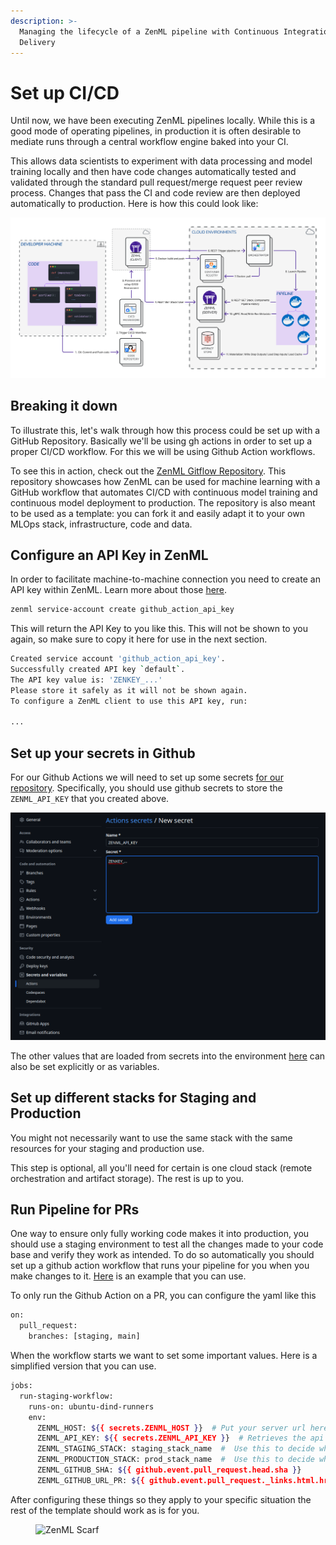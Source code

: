 ```yaml
---
description: >-
  Managing the lifecycle of a ZenML pipeline with Continuous Integration and
  Delivery
---
```


# Set up CI/CD

Until now, we have been executing ZenML pipelines locally. While this is a good mode of operating pipelines, in
production it is often desirable to mediate runs through a central workflow engine baked into your CI.

This allows data scientists to experiment with data processing and model training locally and then have code changes
automatically tested and validated through the standard pull request/merge request peer review process. Changes that
pass the CI and code review are then deployed automatically to production. Here is how this could look like:

![Pipeline being run on staging/production stack through ci/cd](../../.gitbook/assets/ci-cd-overall.png)

## Breaking it down

To illustrate this, let's walk through how this process could be set up with
a GitHub Repository. Basically we'll be using gh actions in order to set up
a proper CI/CD workflow. For this we will be using Github Action workflows.

To see this in action, check out the [ZenML Gitflow Repository](https://github.com/zenml-io/zenml-gitflow/). This
repository showcases how ZenML can be used for machine learning with a GitHub workflow that automates CI/CD with
continuous model training and continuous model deployment to production. The repository is also meant to be used as a
template: you can fork it and easily adapt it to your own MLOps stack, infrastructure, code and data.

## Configure an API Key in ZenML

In order to facilitate machine-to-machine connection you need to create an API key within ZenML. Learn more about those
[here](https://docs.zenml.io/how-to/connecting-to-zenml/connect-with-a-service-account).

```bash
zenml service-account create github_action_api_key
```

This will return the API Key to you like this. This will not be shown to you again, so make sure to copy it here for
use in the next section.

```bash
Created service account 'github_action_api_key'.
Successfully created API key `default`.
The API key value is: 'ZENKEY_...'
Please store it safely as it will not be shown again.
To configure a ZenML client to use this API key, run:

...
```

## Set up your secrets in Github

For our Github Actions we will need to set up some secrets [for our repository](https://docs.github.com/en/actions/security-guides/using-secrets-in-github-actions#creating-secrets-for-a-repository). 
Specifically, you should use github secrets to store the `ZENML_API_KEY` that you created above.

![create_gh_secret.png](../../.gitbook/assets/create_gh_secret.png)

The other values that are loaded from secrets into the environment [here](https://github.com/zenml-io/zenml-gitflow/blob/main/.github/workflows/pr.yaml#L14-L23)
can also be set explicitly or as variables.

## Set up different stacks for Staging and Production

You might not necessarily want to use the same stack with the same resources for your staging and production use. 

This step is optional, all you'll need for certain is one cloud stack (remote orchestration and artifact storage). The
rest is up to you.

## Run Pipeline for PRs

One way to ensure only fully working code makes it into production, you should use a staging environment to test all
the changes made to your code base and verify they work as intended. To do so automatically you should set up a
github action workflow that runs your pipeline for you when you make changes to it. 
[Here](https://github.com/zenml-io/zenml-gitflow/blob/main/.github/workflows/pr.yaml) is an example that you can use.

To only run the Github Action on a PR, you can configure the yaml like this 
```bash
on:
  pull_request:
    branches: [staging, main]
```

When the workflow starts we want to set some important values. Here is a simplified version that you can use.
```bash
jobs:
  run-staging-workflow:
    runs-on: ubuntu-dind-runners
    env:
      ZENML_HOST: ${{ secrets.ZENML_HOST }}  # Put your server url here
      ZENML_API_KEY: ${{ secrets.ZENML_API_KEY }}  # Retrieves the api key for use  
      ZENML_STAGING_STACK: staging_stack_name  #  Use this to decide which stack is used for staging
      ZENML_PRODUCTION_STACK: prod_stack_name  #  Use this to decide which stack is used for staging
      ZENML_GITHUB_SHA: ${{ github.event.pull_request.head.sha }}
      ZENML_GITHUB_URL_PR: ${{ github.event.pull_request._links.html.href }}
```

After configuring these things so they apply to your specific situation the rest of the template should work as is for 
you.

<figure><img src="https://static.scarf.sh/a.png?x-pxid=f0b4f458-0a54-4fcd-aa95-d5ee424815bc" alt="ZenML Scarf"><figcaption></figcaption></figure>
